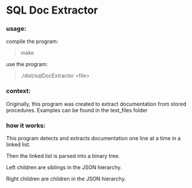 # SQL Doc Extractor

### usage:

compile the program:
> make

use the program:
> ./dist/sqlDocExtractor &lt;file&gt;

### context:

Originally, this program was created to extract documentation from stored procedures.
Examples can be found in the test_files folder

### how it works:

This program detects and extracts documentation one line at a time in a linked list.

Then the linked list is parsed into a binary tree.

Left children are siblings in the JSON hierarchy.

Right children are children in the JSON hierarchy.
